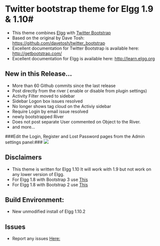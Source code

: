 # Twitter bootstrap theme for Elgg 1.9 & 1.10#
*	This theme combines [Elgg](https://github.com/Elgg/Elgg) with [Twitter Bootstrap](https://github.com/twbs/bootstrap) 
*	Based on the original by Dave Tosh: https://github.com/davetosh/twitter_bootstrap
*	Excellent documentation for Twitter Bootstrap is available here: http://getbootstrap.com/
*	Excellent documentation for Elgg is available here: http://learn.elgg.org

## New in this Release... ##
*	More than 60 Github commits since the last release
*	Post directly from the river ( enable or disable from plugin settings)
*	Activity Filter moved to sidebar
*	Sidebar Logon box issues resolved
*	No longer shows tag cloud on the Activiy sidebar
*	Require Login by email issue resolved
*	newly bootstrapped River
*	Does not post separate User commented on Object to the River.
*	and more...

###Edit the Login, Register and Lost Password pages from the Admin settings panel:###
![](https://github.com/twentyfiveautumn/twitter_bootstrap/blob/master/graphics/plugin_settings.png)

## Disclaimers ##
*	This theme is written for Elgg 1.10 It will work with 1.9 but not work on any lower version of Elgg.
*	For Elgg 1.8 with Bootstrap 3 use [This](https://github.com/twentyfiveautumn/twitter_bootstrap/tree/twitter_bootstrap-1.8)
*	For Elgg 1.8 with Bootstrap 2 use [This](https://github.com/twentyfiveautumn/twitter_bootstrap/tree/twitter_bootstrap_2)

## Build Environment: ##
* 	New unmodified install of Elgg 1.10.2

## Issues ##
* Report any issues [Here:](https://github.com/twentyfiveautumn/twitter_bootstrap/issues)
